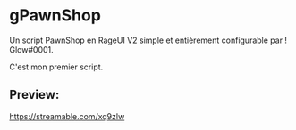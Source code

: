 # gPawnShop
Un script PawnShop en RageUI V2 simple et entièrement configurable par ! Glow#0001.

C'est mon premier script.

## Preview: 

https://streamable.com/xq9zlw

